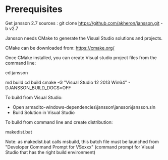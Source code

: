 Prerequisites
==============

Get jansson 2.7 sources :
   git clone https://github.com/akheron/jansson.git -b v2.7


Jansson needs CMake to generate the Visual Studio solutions and projects.

CMake can be downloaded from:
   https://cmake.org/

Once CMake installed, you can create Visual studio project files from the command line:

   cd jansson

   md build
   cd build
   cmake -G "Visual Studio 12 2013 Win64" -DJANSSON_BUILD_DOCS=OFF

To build from Visual Studio:

* Open armadito-windows-dependencies\jansson\jansson\jansson.sln
* Build Solution in Visual Studio

To build from command line and create distribution:

   makedist.bat

Note: as makedist.bat calls msbuild, this batch file must be launched
from "Developer Command Prompt for VSxxxx" (command prompt for Visual
Studio that has the right build environment)


